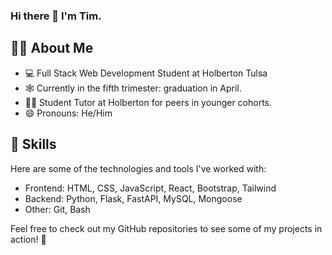 ### Hi there 👋 I'm Tim.

## :technologist: About Me

- :computer: Full Stack Web Development Student at Holberton Tulsa
- :spider_web: Currently in the fifth trimester: graduation in April.
- :man_teacher: Student Tutor at Holberton for peers in younger cohorts.
- 😄 Pronouns: He/Him

## :rocket: Skills

Here are some of the technologies and tools I've worked with:

- Frontend: HTML, CSS, JavaScript, React, Bootstrap, Tailwind
- Backend: Python, Flask, FastAPI, MySQL, Mongoose
- Other: Git, Bash

Feel free to check out my GitHub repositories to see some of my projects in action! :muscle:



<!--START_SECTION:activity--> 

<!--END_SECTION:activity-->




<!--
**TimSimms84/TimSimms84** is a ✨ _special_ ✨ repository because its `README.md` (this file) appears on your GitHub profile.

Here are some ideas to get you started:

- 🔭 I’m currently working on ...
- 🌱 I’m currently learning ...
- 👯 I’m looking to collaborate on ...
- 🤔 I’m looking for help with ...
- 💬 Ask me about ...
- 📫 How to reach me: ...
- 😄 Pronouns: ...
- ⚡ Fun fact: ...
-->
